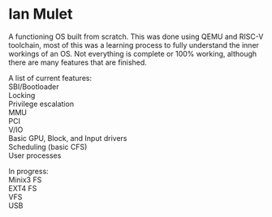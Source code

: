 # Ian Mulet

A functioning OS built from scratch. This was done using QEMU and RISC-V toolchain, most of this was a learning process to fully understand the inner workings of an OS. Not everything is complete or 100% working, although there are many features that are finished.

A list of current features:    
  SBI/Bootloader   
  Locking   
  Privilege escalation   
  MMU   
  PCI    
  V/IO   
  Basic GPU, Block, and Input drivers   
  Scheduling (basic CFS)   
  User processes    

In progress:   
  Minix3 FS   
  EXT4 FS   
  VFS   
  USB    
  
  
